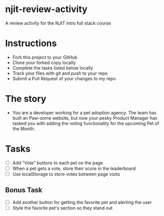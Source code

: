 # njit-review-activity
A review activity for the NJIT intro full stack course

# Instructions
- Fork this project to your GitHub
- Clone your forked copy locally
- Complete the tasks listed below locally
- Track your files with git and push to your repo
- Submit a Pull Request of your changes to my repo

# The story
- You are a developer working for a pet adoption agency. The team has built an Paw-some website, but now your pesky Product Manager has tasked you with adding the voting functionality for the upcoming Pet of the Month.

# Tasks
- [ ] Add "Vote" buttons to each pet on the page
- [ ] When a pet gets a vote, store their score in the leaderboard
- [ ] Use localStorage to store votes between page visits

## Bonus Task
- [ ] Add another button for getting the favorite pet and alerting the user
- [ ] Style the favorite pet's section so they stand out
